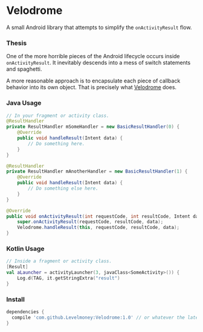 # Velodrome
A small Android library that attempts to simplify the `onActivityResult` flow.

### Thesis
One of the more horrible pieces of the Android lifecycle occurs inside `onActivityResult`. It inevitably descends into a mess of switch statements and spaghetti.

A more reasonable approach is to encapsulate each piece of callback behavior into its own object. That is precisely what [Velodrome](http://en.wikipedia.org/wiki/Velodrome) does.

### Java Usage

```java
// In your fragment or activity class.
@ResultHandler
private ResultHandler mSomeHandler = new BasicResultHandler(0) {
    @Override
    public void handleResult(Intent data) {
        // Do something here.
    }
}

@ResultHandler
private ResultHandler mAnotherHandler = new BasicResultHandler(1) {
    @Override
    public void handleResult(Intent data) {
        // Do something else here.
    }
}

@Override
public void onActivityResult(int requestCode, int resultCode, Intent data) {
    super.onActivityResult(requestCode, resultCode, data);
    Velodrome.handleResult(this, requestCode, resultCode, data);
}
```

### Kotlin Usage
```kotlin
// Inside a fragment or activity class.
[Result]
val aLauncher = activityLauncher(3, javaClass<SomeActivity>()) {
    Log.d(TAG, it.getStringExtra("result")
}
```

### Install
```gradle
dependencies {
  compile 'com.github.Levelmoney:Velodrome:1.0' // or whatever the latest version is.
}
```
